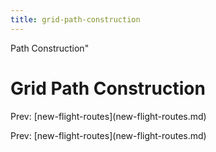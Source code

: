 ```yaml
---
title: grid-path-construction
---
```


Path Construction\"

# Grid Path Construction

Prev: \[new-flight-routes](new-flight-routes.md)

Prev: \[new-flight-routes](new-flight-routes.md)
